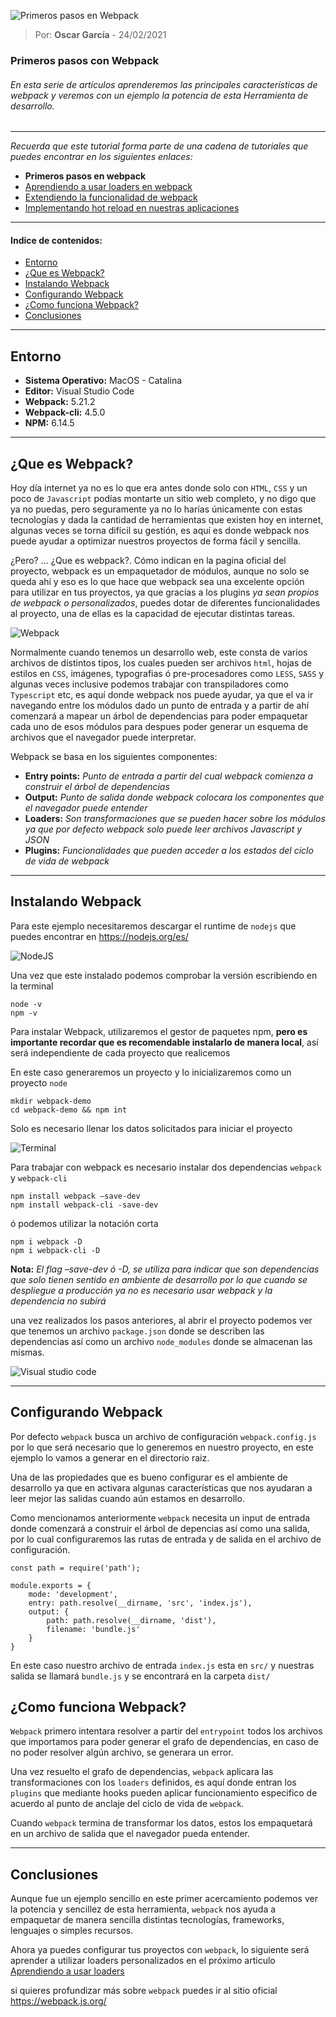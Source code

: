 
![Primeros pasos en Webpack](https://ninjaaprendiendo.s3.us-east-2.amazonaws.com/articulos/primeros_pasos_webpack.png)

> Por: **Oscar García** - 24/02/2021

### Primeros pasos con Webpack

###### En esta serie de artículos aprenderemos las principales características de webpack y veremos con un ejemplo la potencia de esta Herramienta de desarrollo.

----

*Recuerda que este tutorial forma parte de una cadena de tutoriales que puedes encontrar en los siguientes enlaces:*

- **Primeros pasos en webpack**
- [Aprendiendo a usar loaders en webpack](https://github.com/oscar-grc/blog/blob/articles/aprendiendo_a_usar_loaders.md)
- [Extendiendo la funcionalidad de webpack](https://github.com/oscar-grc/blog/blob/articles/extendiendo_la_funcionalidad_de_webpack.md)
- [Implementando hot reload en nuestras aplicaciones](https://github.com/oscar-grc/blog/blob/articles/implementando_hot_reload_en_nuestras_aplicaciones_con_webpack.md) 	

---

#### Indice de contenidos:

- [Entorno](#Entorno)
- [¿Que es Webpack?](#Que-es-Webpack)
- [Instalando Webpack](#instalando-webpack)
- [Configurando Webpack](#configurando-webpack)
- [¿Como funciona Webpack?](#como-funciona-webpack)
- [Conclusiones](#Conclusiones)

---

## Entorno 

- **Sistema Operativo:** MacOS - Catalina 
- **Editor:** Visual Studio Code
- **Webpack:** 5.21.2
- **Webpack-cli:** 4.5.0
- **NPM:** 6.14.5

---

## ¿Que es Webpack?

Hoy día internet ya no es lo que era antes donde solo con `HTML`, `CSS` y un poco de `Javascript` podías montarte un sitio web completo, y no digo que ya no puedas, pero seguramente ya no lo harías únicamente con estas tecnologías y dada la cantidad de herramientas que existen hoy en internet, algunas veces se torna difícil su  gestión, es aquí es donde webpack nos puede ayudar a optimizar nuestros proyectos de forma fácil y sencilla.

¿Pero? ... ¿Que es webpack?.  Cómo  indican en la pagina oficial del proyecto, webpack es un  empaquetador de módulos,  aunque no solo se queda ahí y eso es lo que hace que webpack sea una excelente opción para utilizar en tus proyectos, ya que gracias a los plugins *ya sean propios de webpack o personalizados*, puedes dotar de diferentes funcionalidades al proyecto, una de ellas es la capacidad de  ejecutar distintas tareas.   

![Webpack](https://ninjaaprendiendo.s3.us-east-2.amazonaws.com/articulos/primeros-pasos-con-webpack-imagen-webpack.png)

Normalmente cuando tenemos un desarrollo web, este consta de varios archivos de distintos tipos, los cuales pueden ser archivos `html`, hojas de estilos en `CSS`, imágenes, typografias ó pre-procesadores como `LESS`, `SASS` y algunas veces inclusive podemos trabajar con transpiladores como `Typescript` etc, 
es aquí donde webpack nos puede ayudar, ya que el va ir navegando entre los módulos dado un punto de entrada y a partir de ahí comenzará a mapear un árbol de dependencias para poder empaquetar cada uno de esos módulos para despues poder generar un esquema de archivos que el navegador puede interpretar.

Webpack se basa en los siguientes componentes:  
- **Entry points:** *Punto de entrada a partir del cual webpack comienza a construir el árbol de dependencias*
- **Output:** *Punto de salida donde webpack colocara los componentes que el navegador puede entender*
- **Loaders:** *Son transformaciones que se pueden  hacer sobre los módulos ya que por defecto webpack solo puede leer archivos Javascript y JSON*
- **Plugins:** *Funcionalidades que pueden acceder a los estados del ciclo de vida de webpack*

---

## Instalando Webpack

Para este ejemplo necesitaremos descargar el runtime de `nodejs` que puedes encontrar en https://nodejs.org/es/ 

![NodeJS](https://ninjaaprendiendo.s3.us-east-2.amazonaws.com/articulos/primeros-pasos-con-webpack-node.png)

Una vez que este instalado podemos comprobar la versión escribiendo en la terminal 

```
node -v
npm -v 
```

Para instalar Webpack, utilizaremos el gestor de paquetes npm, **pero es importante recordar que es recomendable instalarlo de manera local**, así será independiente de cada proyecto que realicemos 

En este caso generaremos un proyecto y lo inicializaremos como un proyecto `node`

```
mkdir webpack-demo
cd webpack-demo && npm int 
```

Solo es necesario llenar los datos solicitados para iniciar el proyecto

![Terminal](https://ninjaaprendiendo.s3.us-east-2.amazonaws.com/articulos/primeros-pasos-con-webpack-iniciando-proyecto.png)

Para trabajar con webpack es necesario instalar dos dependencias `webpack` y `webpack-cli`

```
npm install webpack –save-dev  
npm install webpack-cli -save-dev
```
ó podemos utilizar la notación corta

```
npm i webpack -D
npm i webpack-cli -D
```

**Nota:** *El flag –save-dev ó -D, se utiliza para indicar que son dependencias que solo tienen sentido en ambiente de desarrollo por lo que cuando se despliegue a producción ya no es necesario usar webpack y la dependencia no subirá*

una vez realizados los pasos anteriores, al abrir el proyecto podemos ver que tenemos un archivo `package.json` donde se describen las dependencias así como un archivo `node_modules` donde se almacenan las mismas.



![Visual studio code](https://ninjaaprendiendo.s3.us-east-2.amazonaws.com/articulos/primeros-pasos-con-webpack-visual.png)

---

## Configurando Webpack

Por defecto `webpack` busca un archivo de configuración `webpack.config.js` por lo que será necesario que lo generemos en nuestro proyecto, en este ejemplo lo vamos a generar en el directorio raiz. 

Una de las propiedades que es bueno configurar es el ambiente de desarrollo ya que en activara algunas características que nos ayudaran a leer mejor las salidas cuando aún estamos en desarrollo.

Como mencionamos anteriormente `webpack` necesita un input de entrada donde comenzará a construir el árbol de depencias así como una salida, por lo cual configuraremos las rutas de entrada y de salida en el archivo de configuración.

````
const path = require('path');

module.exports = {
    mode: 'development',
    entry: path.resolve(__dirname, 'src', 'index.js'),
    output: {
        path: path.resolve(__dirname, 'dist'),
        filename: 'bundle.js'
    }
}
````

En este caso nuestro archivo de entrada `index.js` esta en `src/` y nuestras salida se llamará `bundle.js` y se encontrará en la carpeta `dist/`

## ¿Como funciona Webpack?

`Webpack` primero intentara resolver a partir del `entrypoint` todos los archivos que importamos para poder generar el grafo de dependencias, en caso de no poder resolver algún archivo, se generara un error.

Una vez resuelto el grafo de dependencias, `webpack` aplicara las transformaciones con los `loaders` definidos, es aquí donde entran los `plugins` que mediante hooks pueden aplicar funcionamiento especifico de acuerdo al punto de anclaje del ciclo de vida de `webpack`.

Cuando `webpack` termina de transformar los datos, estos los empaquetará en un archivo de salida que el navegador pueda entender. 


---
## Conclusiones

Aunque fue un ejemplo sencillo en este primer acercamiento podemos ver la potencia y sencillez de esta herramienta, `webpack` nos ayuda a empaquetar de manera sencilla distintas tecnologías, frameworks, lenguajes o simples recursos. 

Ahora ya puedes configurar tus proyectos con `webpack`, lo siguiente será aprender a utilizar loaders personalizados en el próximo articulo [Aprendiendo a usar loaders](https://github.com/oscar-grc/blog/blob/articles/aprendiendo_a_usar_loaders.md)

si quieres profundizar más sobre `webpack` puedes ir al sitio oficial https://webpack.js.org/

